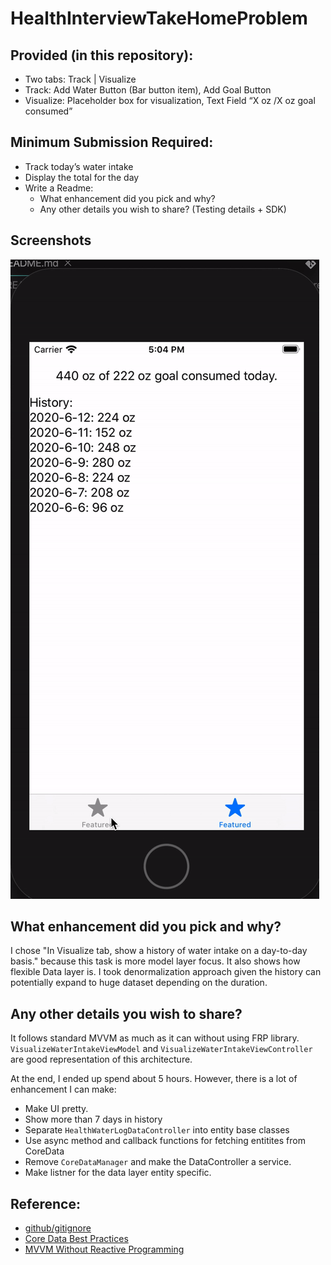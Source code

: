 # HealthInterviewTakeHomeProblem

## Provided (in this repository):
* Two tabs: Track | Visualize
* Track: Add Water Button (Bar button item), Add Goal Button
* Visualize: Placeholder box for visualization, Text Field “X oz /X oz goal consumed”

## Minimum Submission Required:
* Track today’s water intake
* Display the total for the day
* Write a Readme:
	* What enhancement did you pick and why?
	* Any other details you wish to share? (Testing details + SDK)

## Screenshots
![image](./Documentation/1.gif)

## What enhancement did you pick and why?
I chose "In Visualize tab, show a history of water intake on a day-to-day basis." because this task is more model layer focus. It also shows how flexible Data layer is. I took denormalization approach given the history can potentially expand to huge dataset depending on the duration.

## Any other details you wish to share? 
It follows standard MVVM as much as it can without using FRP library. `VisualizeWaterIntakeViewModel` and `VisualizeWaterIntakeViewController` are good representation of this architecture.

At the end, I ended up spend about 5 hours. However, there is a lot of enhancement I can make:

* Make UI pretty.
* Show more than 7 days in history
* Separate `HealthWaterLogDataController` into entity base classes
* Use async method and callback functions for fetching entitites from CoreData
* Remove `CoreDataManager` and make the DataController a service.
* Make listner for the data layer entity specific.

## Reference:
* [github/gitignore](https://github.com/github/gitignore)
* [Core Data Best Practices](https://riptutorial.com/ios/example/27354/mvvm-without-reactive-programming)
* [MVVM Without Reactive Programming](https://riptutorial.com/ios/example/27354/mvvm-without-reactive-programming)
